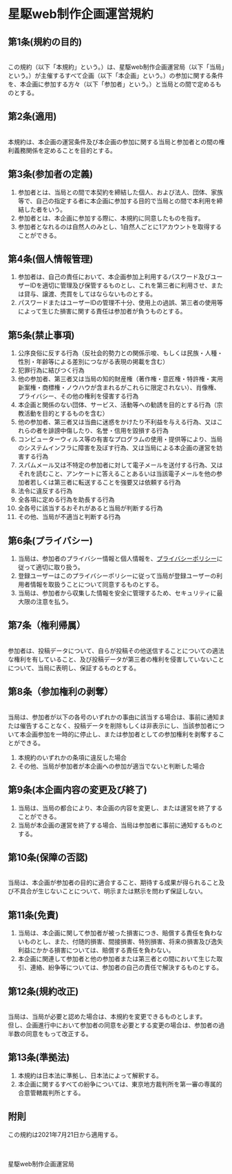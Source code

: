 # 星駆web制作企画運営規約

## 第1条(規約の目的)

<br>この規約（以下「本規約」という。）は、星駆web制作企画運営局（以下「当局」という。）が主催するすべて企画（以下「本企画」という。）の参加に関する条件を、本企画に参加する方々（以下「参加者」という。）と当局との間で定めるものとする。

## 第2条(適用)

<br>本規約は、本企画の運営条件及び本企画の参加に関する当局と参加者との間の権利義務関係を定めることを目的とする。


## 第3条(参加者の定義)
1. 参加者とは、当局との間で本契約を締結した個人、および法人、団体、家族等で、自己の指定する者に本企画に参加する目的で当局との間で本利用を締結した者をいう。
2. 参加者とは、本企画に参加する際に、本規約に同意したものを指す。
3. 参加者となれるのは自然人のみとし、1自然人ごとに1アカウントを取得することができる。


## 第4条(個人情報管理)
1. 参加者は、自己の責任において、本企画参加上利用するパスワード及びユーザーIDを適切に管理及び保管するものとし、これを第三者に利用させ、または貸与、譲渡、売買をしてはならないものとする。
2. パスワードまたはユーザーIDの管理不十分、使用上の過誤、第三者の使用等によって生じた損害に関する責任は参加者が負うものとする。


## 第5条(禁止事項)
1. 公序良俗に反する行為（反社会的勢力との関係示唆、もしくは民族・人種・性別・年齢等による差別につながる表現の掲載を含む）
2. 犯罪行為に結びつく行為
3. 他の参加者、第三者又は当局の知的財産権（著作権・意匠権・特許権・実用新案権・商標権・ノウハウが含まれるがこれらに限定されない）、肖像権、プライバシー、その他の権利を侵害する行為
4. 本企画と関係のない団体、サービス、活動等への勧誘を目的とする行為（宗教活動を目的とするものを含む）
5. 他の参加者、第三者又は当曲に迷惑をかけたり不利益を与える行為、又はこれらの者を誹謗中傷したり、名誉・信用を毀損する行為
6. コンピューターウィルス等の有害なプログラムの使用・提供等により、当局のシステムインフラに障害を及ぼす行為、又は当局による本企画の運営を妨害する行為
7. スパムメール又は不特定の参加者に対して電子メールを送付する行為、又はそれを読むこと、アンケートに答えることあるいは当該電子メールを他の参加者若しくは第三者に転送することを強要又は依頼する行為
8. 法令に違反する行為
9. 全各項に定める行為を助長する行為
10. 全各号に該当するおそれがあると当局が判断する行為
11. その他、当局が不適当と判断する行為


## 第6条(プライバシー)
1. 当局は、参加者のプライバシー情報と個人情報を、[プライバシーポリシー](https://github.com/sudo-roa/sudo-roa.github.io/blob/main/hoshikake_project/%E3%83%97%E3%83%A9%E3%82%A4%E3%83%90%E3%82%B7%E3%83%BC%E3%83%9D%E3%83%AA%E3%82%B7%E3%83%BC.md)に従って適切に取り扱う。
2. 登録ユーザーはこのプライバシーポリシーに従って当局が登録ユーザーの利用者情報を取扱うことについて同意するものとする。
3. 当局は、参加者から収集した情報を安全に管理するため、セキュリティに最大限の注意を払う。


## 第7条（権利帰属）

<br>参加者は、投稿データについて、自らが投稿その他送信することについての適法な権利を有していること、及び投稿データが第三者の権利を侵害していないことについて、当局に表明し、保証するものとする。


## 第8条（参加権利の剥奪）

<br>当局は、参加者が以下の各号のいずれかの事由に該当する場合は、事前に通知または催告することなく、投稿データを削除もしくは非表示にし、当該参加者について本企画参加を一時的に停止し、または参加者としての参加権利を剥奪することができる。

1. 本規約のいずれかの条項に違反した場合
2. その他、当局が参加者が本企画への参加が適当でないと判断した場合


## 第9条(本企画内容の変更及び終了)
1. 当局は、当局の都合により、本企画の内容を変更し、または運営を終了することができる。
2. 当局が本企画の運営を終了する場合、当局は参加者に事前に通知するものとする。


## 第10条(保障の否認)

<br>当局は、本企画が参加者の目的に適合すること、期待する成果が得られること及び不具合が生じないことについて、明示または黙示を問わず保証しない。


## 第11条(免責)
1. 当局は、本企画に関して参加者が被った損害につき、賠償する責任を負わないものとし、また、付随的損害、間接損害、特別損害、将来の損害及び逸失利益にかかる損害については、賠償する責任を負わない。
2. 本企画に関連して参加者と他の参加者または第三者との間において生じた取引、連絡、紛争等については、参加者の自己の責任で解決するものとする。


## 第12条(規約改正)

<br>当局は、当局が必要と認めた場合は、本規約を変更できるものとします。
<br>但し、企画進行中において参加者の同意を必要とする変更の場合は、参加者の過半数の同意をもって改正する。


## 第13条(準拠法)
1. 本規約は日本法に準拠し、日本法によって解釈する。
2. 本企画に関するすべての紛争については、東京地方裁判所を第一審の専属的合意管轄裁判所とする。

## 附則
この規約は2021年7月21日から適用する。

<br>
<br>星駆web制作企画運営局

